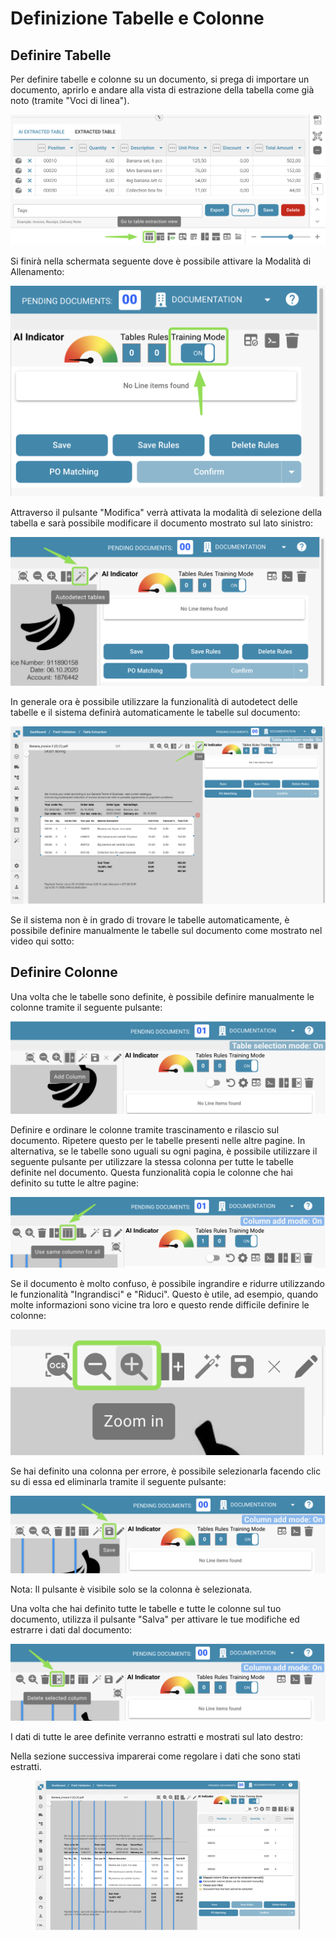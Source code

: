 # Definizione Tabelle e Colonne

## Definire Tabelle

Per definire tabelle e colonne su un documento, si prega di importare un documento, aprirlo e andare alla vista di estrazione della tabella come già noto (tramite "Voci di linea").

![](https://raw.githubusercontent.com/Fellow-Consulting-AG/docbits/refs/heads/main/readme/.gitbook/assets/define_tables_and_columns_1.png)

Si finirà nella schermata seguente dove è possibile attivare la Modalità di Allenamento:

![](https://raw.githubusercontent.com/Fellow-Consulting-AG/docbits/refs/heads/main/readme/.gitbook/assets/define_tables_and_columns_2.png)

Attraverso il pulsante "Modifica" verrà attivata la modalità di selezione della tabella e sarà possibile modificare il documento mostrato sul lato sinistro:

![](https://raw.githubusercontent.com/Fellow-Consulting-AG/docbits/refs/heads/main/readme/.gitbook/assets/define_tables_and_columns_3.png)

In generale ora è possibile utilizzare la funzionalità di autodetect delle tabelle e il sistema definirà automaticamente le tabelle sul documento:

![](https://raw.githubusercontent.com/Fellow-Consulting-AG/docbits/refs/heads/main/readme/.gitbook/assets/define_tables_and_columns_4.png)

Se il sistema non è in grado di trovare le tabelle automaticamente, è possibile definire manualmente le tabelle sul documento come mostrato nel video qui sotto:

## Definire Colonne

Una volta che le tabelle sono definite, è possibile definire manualmente le colonne tramite il seguente pulsante:

![](https://raw.githubusercontent.com/Fellow-Consulting-AG/docbits/refs/heads/main/readme/.gitbook/assets/define_tables_and_columns_5.png)

Definire e ordinare le colonne tramite trascinamento e rilascio sul documento. Ripetere questo per le tabelle presenti nelle altre pagine. In alternativa, se le tabelle sono uguali su ogni pagina, è possibile utilizzare il seguente pulsante per utilizzare la stessa colonna per tutte le tabelle definite nel documento. Questa funzionalità copia le colonne che hai definito su tutte le altre pagine:

![](https://raw.githubusercontent.com/Fellow-Consulting-AG/docbits/refs/heads/main/readme/.gitbook/assets/define_tables_and_columns_6.png)

Se il documento è molto confuso, è possibile ingrandire e ridurre utilizzando le funzionalità "Ingrandisci" e "Riduci". Questo è utile, ad esempio, quando molte informazioni sono vicine tra loro e questo rende difficile definire le colonne:

![](https://raw.githubusercontent.com/Fellow-Consulting-AG/docbits/refs/heads/main/readme/.gitbook/assets/define_tables_and_columns_7.png)

Se hai definito una colonna per errore, è possibile selezionarla facendo clic su di essa ed eliminarla tramite il seguente pulsante:

![](https://raw.githubusercontent.com/Fellow-Consulting-AG/docbits/refs/heads/main/readme/.gitbook/assets/define_tables_and_columns_8.png)

Nota: Il pulsante è visibile solo se la colonna è selezionata.

Una volta che hai definito tutte le tabelle e tutte le colonne sul tuo documento, utilizza il pulsante "Salva" per attivare le tue modifiche ed estrarre i dati dal documento:

![](https://raw.githubusercontent.com/Fellow-Consulting-AG/docbits/refs/heads/main/readme/.gitbook/assets/define_tables_and_columns_9.png)

I dati di tutte le aree definite verranno estratti e mostrati sul lato destro:

&#x20;Nella sezione successiva imparerai come regolare i dati che sono stati estratti.

<figure><img src="https://raw.githubusercontent.com/Fellow-Consulting-AG/docbits/refs/heads/main/readme/.gitbook/assets/define_tables_and_columns_10.png" alt="" width="563"><figcaption></figcaption></figure>
